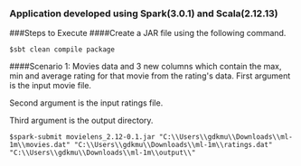 ### Application developed using Spark(3.0.1) and Scala(2.12.13)

###Steps to Execute
####Create a JAR file using the following command.
```shell
$sbt clean compile package
```
####Scenario 1: Movies data and 3 new columns which contain the max, min and average rating for that movie from the rating's data.
First argument is the input movie file.

Second argument is the input ratings file.

Third argument is the output directory.

```shell 
$spark-submit movielens_2.12-0.1.jar "C:\\Users\\gdkmu\\Downloads\\ml-1m\\movies.dat" "C:\\Users\\gdkmu\\Downloads\\ml-1m\\ratings.dat" "C:\\Users\\gdkmu\\Downloads\\ml-1m\\output\\"
```